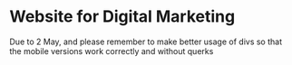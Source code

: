 # Website for Digital Marketing

Due to 2 May, and please remember to make better usage of divs so that the mobile versions work correctly and without querks
